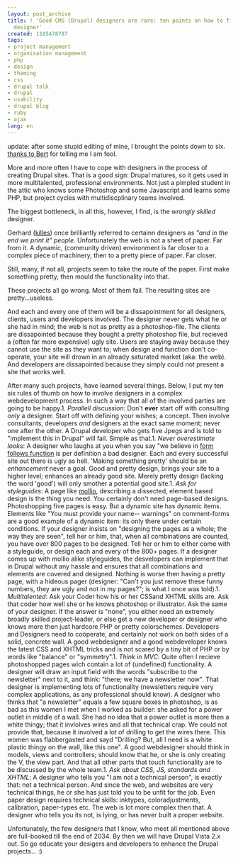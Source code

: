 ```yaml
---
layout: post_archive
title: ! 'Good CMS (Drupal) designers are rare: ten points on how to find your perfect
  designer'
created: 1185478787
tags:
- project management
- organisation management
- php
- design
- theming
- css
- drupal talk
- drupal
- usability
- drupal blog
- ruby
- ajax
lang: en
---
```

update: after some stupid editing of mine, I brought the points down to six. [thanks to Bert](http://willy.boerland.com) for telling me I am fool.

More and more often I have to cope with designers in the process of creating Drupal sites. That is a good sign: Drupal matures, so it gets used in more multitalented, professional environments. Not just a pimpled student in the attic who knows some Photoshop and some Javascript and learns some PHP, but project cycles with multidiscplinary teams involved.

The biggest bottleneck, in all this, however, I find, is the _wrongly skilled_ designer.

Gerhard ([killes](http://www.google.nl/search?q=killes&amp;ie=UTF-8&amp;oe=UTF-8)) once brilliantly referred to certainn designers as _"and in the end we print it" people_. Unfortunately the web is not a sheet of paper. Far from it. A dynamic, (community driven) environment is far closer to a complex piece of machinery, then to a pretty piece of paper. Far closer.

Still, many, if not all, projects seem to take the route of the paper. First make something pretty, then mould the functionality into that.

These projects all go wrong. Most of them fail. The resulting sites are pretty...useless.

And each and every one of them will be a dissapointment for all designers, clients, users and developers involved. The designer never gets what he or she had in mind; the web is not as pretty as a photoshop-file. The clients are dissapointed because they bought a pretty photoshop file, but recieved a (often far more expensive) ugly site. Users are staying away because they cannot use the site as they want to; when design and function don't co-operate, your site will drown in an already saturated market (aka: the web). And developers are dissapointed because they simply could not present a site that works well.

After many such projects, have learned several things. Below, I put my <s>ten</s> six rules of thumb on how to involve designers in a complex webdevelopment process. In such a way that all of the involved parties are going to be happy.1. _Parallell discussion_: Don't __ever__ start off with consulting _only_ a designer. Start off with defining your wishes; a concept. Then involve consultants, developers _and_ designers at the exact same moment; never one after the other. A Drupal developer who gets five Jpegs and is told to "implement this in Drupal" will fail. Simple as that.1. _Never overestimate looks_: A designer who laughs at you when you say "we believe in [form follows function](http://www.geocities.com/Athens/2360/jm-eng.fff-hai.html) is per definition a bad designer. Each and every successful site out there is ugly as hell. 'Making something pretty' should be an _enhancement_ never a goal. Good and pretty design, brings your site to a higher level; enhances an already good site. Merely pretty design (lacking the word 'good') will only smother a potential good site.1. _Ask for styleguides_: A page like [mollio](http://www.mollio.org/), describing a dissected, element based design is the thing you need. You certainly don't need page-based designs. Photoshopping five pages is easy. But a dynamic site has dynamic items. Elements like "You must provide your name-- warnings" on comment-forms are a good example of a dynamic item: its only there under certain conditions. If your designer insists on "designing the pages as a whole; the way they are seen", tell her or him, that, when  all combinations are counted, you have over 800 pages to be designed. Tell her or him to either come with a styleguide, or design each and every of the 800+ pages. If a designer comes up with mollio alike styleguides, the desvelopers can implement that in Drupal without any hassle and ensures that all combinations and elements are covered and designed. Nothing is worse then having a pretty page, with a hideous pager (designer: "Can't you just remove these funny numbers, they are ugly and not in my pages?"; is what I once was told).1. _Multitalented_: Ask your Coder how his or her CSSand XHTML skills are. Ask that coder how well she or he knows photoshop or illustrator. Ask the same of your designer. If the answer is "none", you either need an extremely broadly skilled project-leader, or else get a new developer or designer who knows more then just hardcore PHP or pretty colorschemes. Developers and Designers need to coöperate, and certainly not work on both sides of a solid, concrete wall. A good webdesigner and a good webdeveloper knows the latest CSS and XHTML tricks and is not scared by a tiny bit of PHP or by words like "balance" or "symmetry".1. _Think in MVC_: Quite often I recieve photoshopped pages wich contain a lot of (undefined) functionality. A designer will draw an input field with the words "subscribe to the newsletter" next to it, and think: "there; we have a newsletter now". That designer is implementing lots of functionality (newsletters require very complex applications, as any professional should know). A designer who thinks that "a newsletter" equals a few square boxes in photoshop, is as bad as this women I met when I worked as builder: she asked for a power outlet in middle of a wall. She had no idea that a power outlet is more then a white thingy; that it invlolves wires and all that technical crap.  We could not provide that, because it involved a lot of drilling to get the wires there. This women was flabbergasted and sayd "Drilling? But, all I need is a white plastic thingy on the wall, like this one". A good webdesigner should think in models, views and controllers; should know that he, or she is only creating the V, the view part. And that all other parts that touch functionality are to be discussed by the whole team.1. _Ask about CSS, JS, standards and XHTML_: A designer who tells you "I am not a technical person", is exactly that: not a technical person. And since the web, and websites are very technical things, he or she has just told you to be unfit for the job. Even paper design requires technical skills: inktypes, coloradjustments, calibration, paper-types etc. The web is lot more complex then that. A designer who tells you its not, is lying, or has never built a proper website.

Unfortunately, the few designers that I know, who meet all mentioned above are full-booked till the end of 2034. By then we will have Drupal Vista 2.x out. So go educate your desigers and developers to enhance the Drupal projects... :)
